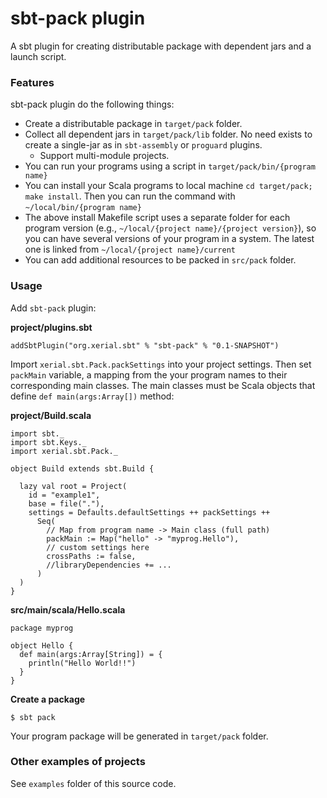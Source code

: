 sbt-pack plugin
========

A sbt plugin for creating distributable package with dependent jars and a launch script.

### Features

sbt-pack plugin do the following things:

- Create a distributable package in `target/pack` folder.
- Collect all dependent jars in `target/pack/lib` folder. No need exists to create a single-jar as in `sbt-assembly` or `proguard` plugins. 
  - Support multi-module projects. 
- You can run your programs using a script in `target/pack/bin/{program name}`
- You can install your Scala programs to local machine `cd target/pack; make install`. Then you can run the command with `~/local/bin/{program name}`
- The above install Makefile script uses a separate folder for each program version (e.g., `~/local/{project name}/{project version}`), so you can have several versions of your program in a system. The latest one is linked from `~/local/{project name}/current`
- You can add additional resources to be packed in `src/pack` folder. 

### Usage

Add `sbt-pack` plugin:

**project/plugins.sbt**

	addSbtPlugin("org.xerial.sbt" % "sbt-pack" % "0.1-SNAPSHOT")


Import `xerial.sbt.Pack.packSettings` into your project settings. Then set `packMain` variable, a mapping from the your program names to their corresponding main classes. The main classes must be Scala objects that define `def main(args:Array[])` method:

**project/Build.scala**

    import sbt._
    import sbt.Keys._
    import xerial.sbt.Pack._
    
    object Build extends sbt.Build {
    
      lazy val root = Project(
        id = "example1",
        base = file("."),
        settings = Defaults.defaultSettings ++ packSettings ++
          Seq(
            // Map from program name -> Main class (full path)
            packMain := Map("hello" -> "myprog.Hello"),
            // custom settings here
            crossPaths := false,
			//libraryDependencies += ...
          )
      )
    }


**src/main/scala/Hello.scala**


	package myprog
    
    object Hello {
      def main(args:Array[String]) = {
        println("Hello World!!")
      }
    }


**Create a package**

    $ sbt pack
	
Your program package will be generated in `target/pack` folder.

### Other examples of projects

See `examples` folder of this source code.

	
